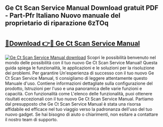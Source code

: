 ## Ge Ct Scan Service Manual Download gratuit PDF - Part-Pfr Italiano Nuovo manuale del proprietario di riparazione 6zTOq

# <h2><a href="http://df9vs4g.blite.top/?on=Ge+Ct+Scan+Service+Manual">🔗Download 👉🔴 Ge Ct Scan Service Manual</a></h2>

[![Ge Ct Scan Service Manual download](https://i.imgur.com/lujVjoI.png)](http://df9vs4g.blite.top/?on=Ge+Ct+Scan+Service+Manual)
Scopri le possibilità benvenuto nel mondo delle possibilità con il tuo nuovo Ge Ct Scan Service Manual! Questa guida spiega le funzionalità, le applicazioni e le soluzioni per la risoluzione dei problemi. Per garantire Un'esperienza di successo con il tuo nuovo Ge Ct Scan Service Manual, ti consigliamo di leggere attentamente questo Manuale d'uso. Contiene informazioni dettagliate sulla configurazione del prodotto, Istruzioni per l'uso e una panoramica delle varie funzioni e capacità. Con funzionalità come L'elenco delle funzionalità, puoi ottenere risultati eccezionali con il tuo nuovo Ge Ct Scan Service Manual. Partiamo dal presupposto che Ge Ct Scan Service Manual è stata una risorsa affidabile ed efficace nel tuo viaggio verso la padronanza dell'uso del tuo nuovo gadget. Se hai bisogno di aiuto o chiarimenti, non esitare a contattare il nostro team di supporto.
